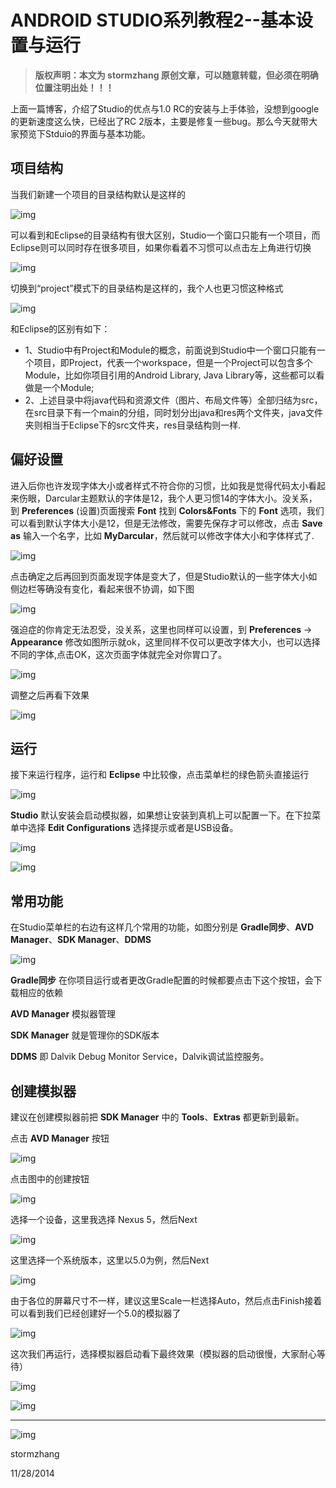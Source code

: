 # ANDROID STUDIO系列教程2--基本设置与运行

> **版权声明：本文为 stormzhang 原创文章，可以随意转载，但必须在明确位置注明出处！！！**

上面一篇博客，介绍了Studio的优点与1.0 RC的安装与上手体验，没想到google的更新速度这么快，已经出了RC 2版本，主要是修复一些bug。那么今天就带大家预览下Stduio的界面与基本功能。

## 项目结构

当我们新建一个项目的目录结构默认是这样的

![img](http://stormzhang.com/image/summary1.png)

可以看到和Eclipse的目录结构有很大区别，Studio一个窗口只能有一个项目，而Eclipse则可以同时存在很多项目，如果你看着不习惯可以点击左上角进行切换

![img](http://stormzhang.com/image/summary2.png)

切换到“project”模式下的目录结构是这样的，我个人也更习惯这种格式

![img](http://stormzhang.com/image/summary3.png)

和Eclipse的区别有如下：

- 1、Studio中有Project和Module的概念，前面说到Studio中一个窗口只能有一个项目，即Project，代表一个workspace，但是一个Project可以包含多个Module，比如你项目引用的Android Library, Java Library等，这些都可以看做是一个Module;
- 2、上述目录中将java代码和资源文件（图片、布局文件等）全部归结为src，在src目录下有一个main的分组，同时划分出java和res两个文件夹，java文件夹则相当于Eclipse下的src文件夹，res目录结构则一样.

## 偏好设置

进入后你也许发现字体大小或者样式不符合你的习惯，比如我是觉得代码太小看起来伤眼，Darcular主题默认的字体是12，我个人更习惯14的字体大小。没关系，到 **Preferences** (设置)页面搜索 **Font** 找到 **Colors&Fonts** 下的 **Font** 选项，我们可以看到默认字体大小是12，但是无法修改，需要先保存才可以修改，点击 **Save as** 输入一个名字，比如 **MyDarcular**，然后就可以修改字体大小和字体样式了.

![img](http://stormzhang.com/image/preference_font1.png)

点击确定之后再回到页面发现字体是变大了，但是Studio默认的一些字体大小如侧边栏等确没有变化，看起来很不协调，如下图

![img](http://stormzhang.com/image/preference_font2.png)

强迫症的你肯定无法忍受，没关系，这里也同样可以设置，到 **Preferences** -> **Appearance** 修改如图所示就ok，这里同样不仅可以更改字体大小，也可以选择不同的字体,点击OK，这次页面字体就完全对你胃口了。

![img](http://stormzhang.com/image/preference_font3.png)

调整之后再看下效果

![img](http://stormzhang.com/image/preference_font4.png)

## 运行

接下来运行程序，运行和 **Eclipse** 中比较像，点击菜单栏的绿色箭头直接运行

![img](http://stormzhang.com/image/menu1.png)

**Studio** 默认安装会启动模拟器，如果想让安装到真机上可以配置一下。在下拉菜单中选择 **Edit Configurations** 选择提示或者是USB设备。

![img](http://stormzhang.com/image/menu2.png)

![img](http://stormzhang.com/image/menu3.png)

## 常用功能

在Studio菜单栏的右边有这样几个常用的功能，如图分别是 **Gradle同步**、**AVD Manager**、**SDK Manager**、**DDMS**

![img](http://stormzhang.com/image/menu4.png)

**Gradle同步** 在你项目运行或者更改Gradle配置的时候都要点击下这个按钮，会下载相应的依赖

**AVD Manager** 模拟器管理

**SDK Manager** 就是管理你的SDK版本

**DDMS** 即 Dalvik Debug Monitor Service，Dalvik调试监控服务。

## 创建模拟器

建议在创建模拟器前把 **SDK Manager** 中的 **Tools**、**Extras** 都更新到最新。

点击 **AVD Manager** 按钮

![img](http://stormzhang.com/image/avd1.png)

点击图中的创建按钮

![img](http://stormzhang.com/image/avd2.png)

选择一个设备，这里我选择 Nexus 5，然后Next

![img](http://stormzhang.com/image/avd3.png)

这里选择一个系统版本，这里以5.0为例，然后Next

![img](http://stormzhang.com/image/avd4.png)

由于各位的屏幕尺寸不一样，建议这里Scale一栏选择Auto，然后点击Finish接着可以看到我们已经创建好一个5.0的模拟器了

![img](http://stormzhang.com/image/avd5.png)

这次我们再运行，选择模拟器启动看下最终效果（模拟器的启动很慢，大家耐心等待）

![img](http://stormzhang.com/image/select_avd.png)

![img](http://stormzhang.com/image/avd6.png)

------

![img](http://stormzhang.com/image/wechat_public.png)

stormzhang

11/28/2014